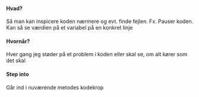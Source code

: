 #### Hvad?
Så man kan inspicere koden nærmere og evt. finde fejlen. Fx. Pauser koden. Kan så se værdien på et variabel på en konkret linje
#### Hvornår?
Hver gang jeg støder på et problem i koden eller skal se, om alt kører som det skal
#### Step into
Går ind i nuværende metodes kodekrop